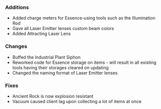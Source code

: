 ### Additions
- Added charge meters for Essence-using tools such as the Illumination Rod
- Gave all Laser Emitter lenses custom beam colors
- Added Attracting Laser Lens

### Changes
- Buffed the Industrial Plant Siphon
- Reworked code for Essence storage on items - will result in all existing tools having their storages cleared on updating
- Changed the naming format of Laser Emitter lenses

### Fixes
- Ancient Rock is now explosion resistant
- Vacuum caused client lag upon collecting a lot of items at once